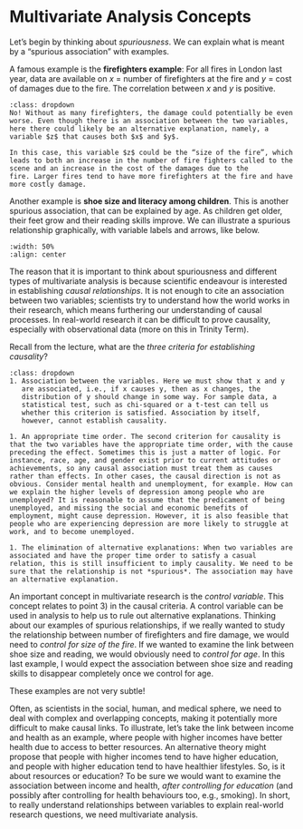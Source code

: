 #  Multivariate Analysis Concepts

Let’s begin by thinking about *spuriousness*. We can explain what is
meant by a “spurious association” with examples.

A famous example is the **firefighters example**: For all fires in
London last year, data are available on $x$ = number of firefighters
at the fire and $y$ = cost of damages due to the fire. The correlation
between $x$ and $y$ is positive.

```{admonition} Click to reveal answer
:class: dropdown
No! Without as many firefighters, the damage could potentially be even
worse. Even though there is an association between the two variables,
here there could likely be an alternative explanation, namely, a
variable $z$ that causes both $x$ and $y$.

In this case, this variable $z$ could be the “size of the fire”, which
leads to both an increase in the number of fire fighters called to the
scene and an increase in the cost of the damages due to the
fire. Larger fires tend to have more firefighters at the fire and have
more costly damage.
```

Another example is **shoe size and literacy among children**. This is
another spurious association, that can be explained by age. As
children get older, their feet grow and their reading skills
improve. We can illustrate a spurious relationship graphically, with
variable labels and arrows, like below.

```{image} https://raw.githubusercontent.com/jillxoreilly/StatsCourseBook/main/images/regression2_BooksShoes.png 
:width: 50%
:align: center
```

The reason that it is important to think about spuriousness and
different types of multivariate analysis is because scientific
endeavour is interested in establishing *causal relationships*. It is
not enough to cite an association between two variables; scientists
try to understand how the world works in their research, which means
furthering our understanding of causal processes. In real-world
research it can be difficult to prove causality, especially with
observational data (more on this in Trinity Term).

Recall from the lecture, what are the *three criteria for establishing
causality*?


```{admonition} Click to reveal answer
:class: dropdown
1. Association between the variables. Here we must show that x and y
   are associated, i.e., if x causes y, then as x changes, the
   distribution of y should change in some way. For sample data, a
   statistical test, such as chi-squared or a t-test can tell us
   whether this criterion is satisfied. Association by itself,
   however, cannot establish causality.

1. An appropriate time order. The second criterion for causality is that the two variables have the appropriate time order, with the cause preceding the effect. Sometimes this is just a matter of logic. For instance, race, age, and gender exist prior to current attitudes or achievements, so any causal association must treat them as causes rather than effects. In other cases, the causal direction is not as obvious. Consider mental health and unemployment, for example. How can we explain the higher levels of depression among people who are unemployed? It is reasonable to assume that the predicament of being unemployed, and missing the social and economic benefits of employment, might cause depression. However, it is also feasible that people who are experiencing depression are more likely to struggle at work, and to become unemployed. 

1. The elimination of alternative explanations: When two variables are associated and have the proper time order to satisfy a casual relation, this is still insufficient to imply causality. We need to be sure that the relationship is not *spurious*. The association may have an alternative explanation.

```
An important concept in multivariate research is the *control
variable*. This concept relates to point 3) in the causal criteria. A
control variable can be used in analysis to help us to rule out
alternative explanations. Thinking about our examples of spurious
relationships, if we really wanted to study the relationship between
number of firefighters and fire damage, we would need to *control for
size of the fire*. If we wanted to examine the link between shoe size
and reading, we would obviously need to *control for age*. In this
last example, I would expect the association between shoe size and
reading skills to disappear completely once we control for age.

These examples are not very subtle!

Often, as scientists in the social, human, and medical sphere, we need to deal with complex and overlapping concepts, making it potentially more difficult to make causal links. To illustrate, let’s take the link between income and health as an example, where people with higher incomes have better health due to access to better resources. An alternative theory might propose that people with higher incomes tend to have higher education, and people with higher education tend to have healthier lifestyles. So, is it about resources or education? To be sure we would want to examine the association between income and health, *after controlling for education* (and possibly after controlling for health behaviours too, e.g., smoking). In short, to really understand relationships between variables to explain real-world research questions, we need multivariate analysis. 



